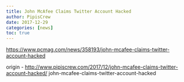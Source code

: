 ```yaml
---
title: John McAfee Claims Twitter Account Hacked
author: PipisCrew
date: 2017-12-29
categories: [news]
toc: true
---
```


https://www.pcmag.com/news/358193/john-mcafee-claims-twitter-account-hacked

origin - http://www.pipiscrew.com/2017/12/john-mcafee-claims-twitter-account-hacked/ john-mcafee-claims-twitter-account-hacked